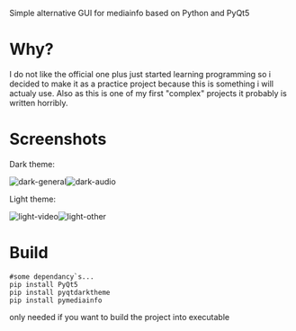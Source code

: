 Simple alternative GUI for mediainfo based on Python and PyQt5
# Why?
I do not like the official one plus just started learning programming so i decided to make it as a practice project because this is something i will actualy use. Also as this is one of my first "complex" projects it probably is written horribly.
# Screenshots 
Dark theme:

![dark-general](https://github.com/user-attachments/assets/88a50cf7-6fac-4d58-9be5-c16a8af536d2)![dark-audio](https://github.com/user-attachments/assets/654319c6-0481-4539-990a-989d63de1e11)

Light theme:

![light-video](https://github.com/user-attachments/assets/455ed52f-0cc0-480c-978c-ac8d84124028)![light-other](https://github.com/user-attachments/assets/af1b8adf-515b-40fd-9e49-97bbe6cd71c1)

# Build
```
#some dependancy`s...
pip install PyQt5
pip install pyqtdarktheme
pip install pymediainfo
```
only needed if you want to build the project into executable 
